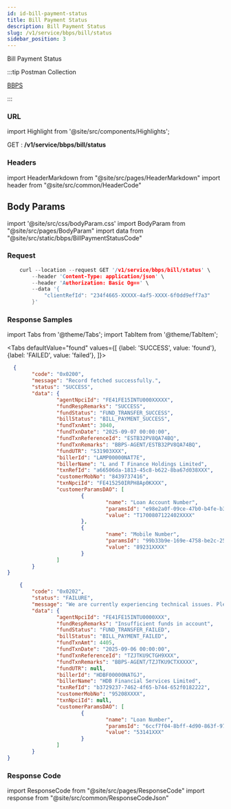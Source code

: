```yaml
---
id: id-bill-payment-status
title: Bill Payment Status
description: Bill Payment Status
slug: /v1/service/bbps/bill/status
sidebar_position: 3
---
```


Bill Payment Status 

:::tip Postman Collection

<a href="https://www.google.com" target="_blank">BBPS</a>

:::

### URL

import Highlight from '@site/src/components/Highlights';

<Highlight className="get">GET</Highlight> : <strong>/v1/service/bbps/bill/status</strong>

### Headers

import HeaderMarkdown from "@site/src/pages/HeaderMarkdown"
import header from "@site/src/common/HeaderCode"

<HeaderMarkdown data={header}/>

## Body Params

import '@site/src/css/bodyParam.css'
import BodyParam from "@site/src/pages/BodyParam"
import data from "@site/src/static/bbps/BillPaymentStatusCode"

<BodyParam data={data}/>

### Request

```c title="Example Request"
    curl --location --request GET '/v1/service/bbps/bill/status' \
        --header 'Content-Type: application/json' \
        --header 'Authorization: Basic Og==' \
        --data '{
            "clientRefId": "234f4665-XXXXX-4af5-XXXX-6f0dd9eff7a3"
        }'
```

### Response Samples

import Tabs from '@theme/Tabs';
import TabItem from '@theme/TabItem';

<Tabs
    defaultValue="found"
    values={[
        {label: 'SUCCESS', value: 'found'},
        {label: 'FAILED', value: 'failed'},
    ]}>

<TabItem value="found">

```json
  {
        "code": "0x0200",
        "message": "Record fetched successfully.",
        "status": "SUCCESS",
        "data": {
                "agentNpciId": "FE41FE15INTU000XXXXX",
                "fundRespRemarks": "SUCCESS",
                "fundStatus": "FUND_TRANSFER_SUCCESS",
                "billStatus": "BILL_PAYMENT_SUCCESS",
                "fundTxnAmt": 3040,
                "fundTxnDate": "2025-09-07 00:00:00",
                "fundTxnReferenceId": "ESTB32PV8QA74BQ",
                "fundTxnRemarks": "BBPS-AGENT/ESTB32PV8QA74BQ",
                "fundUTR": "S31903XXX",
                "billerId": "LAMP00000NAT7E",
                "billerName": "L and T Finance Holdings Limited",
                "txnRefId": "a66506da-1813-45c8-b622-8ba67d038XXX",
                "customerMobNo": "8439737416",
                "txnNpciId": "FE415250IRPH8Ap0KXXX",
                "customerParamsDAO": [
                        {
                                "name": "Loan Account Number",
                                "paramsId": "e98e2a0f-09ce-47b0-b4fe-b32ed34dxxxx",
                                "value": "T1700807122402XXXX"
                        },
                        {
                                "name": "Mobile Number",
                                "paramsId": "99b33b9e-169e-4758-be2c-256c1b8xxxxx",
                                "value": "89231XXXX"
                        }
                ]
        }
}
```

</TabItem>

<TabItem value="failed">

```json
    {
        "code": "0x0202",
        "status": "FAILURE",
        "message": "We are currently experiencing technical issues. Please try again in 20 minutes. Thank you for your patience! BBP:",
        "data": {
                "agentNpciId": "FE41FE15INTU0000XXX",
                "fundRespRemarks": "Insufficient funds in account",
                "fundStatus": "FUND_TRANSFER_FAILED",
                "billStatus": "BILL_PAYMENT_FAILED",
                "fundTxnAmt": 4405,
                "fundTxnDate": "2025-09-06 00:00:00",
                "fundTxnReferenceId": "TZJTKU9CTGH9XXX",
                "fundTxnRemarks": "BBPS-AGENT/TZJTKU9CTXXXXX",
                "fundUTR": null,
                "billerId": "HDBF00000NATGJ",
                "billerName": "HDB Financial Services Limited",
                "txnRefId": "b3729237-7462-4f65-b744-652f0182222",
                "customerMobNo": "95208XXXX",
                "txnNpciId": null,
                "customerParamsDAO": [
                        {
                                "name": "Loan Number",
                                "paramsId": "6ccf7f04-8bff-4d90-863f-9758d0dcxxx",
                                "value": "53141XXX"
                        }
                ]
        }
}
```

</TabItem>
</Tabs>

### Response Code

import ResponseCode from "@site/src/pages/ResponseCode"
import response from "@site/src/common/ResponseCodeJson"

<ResponseCode data={response}/>
